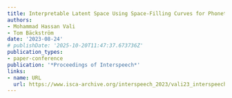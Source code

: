 ```yaml
---
title: Interpretable Latent Space Using Space-Filling Curves for Phonetic Analysis in Voice Conversion
authors:
- Mohammad Hassan Vali
- Tom Bäckström
date: '2023-08-24'
# publishDate: '2025-10-20T11:47:37.673736Z'
publication_types:
- paper-conference
publication: '*Proceedings of Interspeech*'
links:
- name: URL
  url: https://www.isca-archive.org/interspeech_2023/vali23_interspeech.html
---
```

